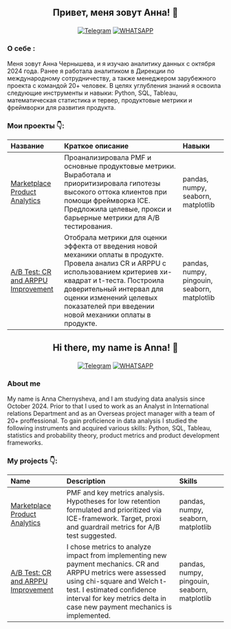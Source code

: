 ## <p align="center">Привет, меня зовут Анна! 👋</p>
<div align="center">
  
<a href="">[![Telegram](https://img.shields.io/badge/-Telegram-27A7E7?style=for-the-badge&logo=telegram)](https://t.me/anna_chernysheff)</a>
<a href="">[![WHATSAPP](https://img.shields.io/badge/-WHATSAPP-28D146?style=for-the-badge&logo=whatsapp&logoColor=FFFFFF)](https://wa.me/9154306818)</a>

</div>

### О себе :
Меня зовут Анна Чернышева, и я изучаю аналитику данных с октября 2024 года. Ранее я работала аналитиком в Дирекции по международному сотрудничеству, а также менеджером зарубежного проекта с командой 20+ человек. В целях углубления знаний я освоила следующие инструменты и навыки: Python, SQL, Tableau, математическая статистика и тервер, продуктовые метрики и фреймворки для развития продукта. 

### Мои проекты 👇: 

|Название | Краткое описание | Навыки |
|:---|:---|:---|
|[Marketplace Product Analytics](https://github.com/a-chernysheva/product_analytics_marketplace_project)|Проанализировала PMF и основные продуктовые метрики. Выработала и приоритизировала гипотезы высокого оттока клиентов при помощи фреймворка ICE. Предложила целевые, прокси и барьерные метрики для A/B тестирования. |pandas, numpy, seaborn, matplotlib|
|[A/B Test: CR and ARPPU Improvement](https://github.com/a-chernysheva/ab_test_arppu_cr)|Отобрала метрики для оценки эффекта от введения новой механики оплаты в продукте. Провела анализ CR и ARPPU с использованием критериев хи-квадрат и t-теста. Построила доверительный интервал для оценки изменений целевых показателей при введении новой механики оплаты в продукте. |pandas, numpy, pingouin, seaborn, matplotlib|

## <p align="center">Hi there, my name is Anna! 👋</p>
<div align="center">
  
<a href="">[![Telegram](https://img.shields.io/badge/-Telegram-27A7E7?style=for-the-badge&logo=telegram)](https://t.me/anna_chernysheff)</a>
<a href="">[![WHATSAPP](https://img.shields.io/badge/-WHATSAPP-28D146?style=for-the-badge&logo=whatsapp&logoColor=FFFFFF)](https://wa.me/9154306818)</a>

</div>

### About me
My name is Anna Chernysheva, and I am studying data analysis since October 2024. Prior to that I used to work as an Analyst in International relations Department and as an Overseas project manager with a team of 20+ proffessional. To gain proficience in data analysis I studied the following instruments and acquired various skills: Python, SQL, Tableau, statistics and probability theory, product metrics and product development frameworks. 

### My projects 👇: 

|Name | Description | Skills |
|:---|:---|:---|
|[Marketplace Product Analytics](https://github.com/a-chernysheva/product_analytics_marketplace_project)|PMF and key metrics analysis. Hypotheses for low retention formulated and prioritized via ICE-framework. Target, proxi and guardrail metrics for A/B test suggested. |pandas, numpy, seaborn, matplotlib|
|[A/B Test: CR and ARPPU Improvement](https://github.com/a-chernysheva/ab_test_arppu_cr)|I chose metrics to analyze impact from implementing new payment mechanics. CR and ARPPU metrics were assessed using chi-square and Welch t-test. I estimated confidence interval for key metrics delta in case new payment mechanics is implemented. |pandas, numpy, pingouin, seaborn, matplotlib|
